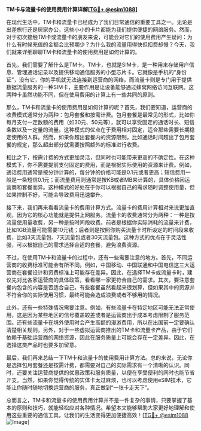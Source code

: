 **TM卡与流量卡的使用费用计算详解[[TG💪+ @esim1088](https://t.me/s/esim1088)]**

在现代生活中，TM卡和流量卡已经成为了我们日常通信的重要工具之一。无论是出差旅行还是居家办公，这些小小的卡片都能为我们提供便捷的网络服务。然而，对于初次接触TM卡或流量卡的朋友来说，可能会对它们的使用费用产生疑问：为什么有时候充值的金额会比预期少？为什么我的流量用得快但扣费却慢？今天，我们就来详细聊聊TM卡和流量卡的使用费用是如何计算的。

首先，我们需要了解什么是TM卡。TM卡，也就是SIM卡，是一种用来存储用户信息、管理通话记录以及提供移动通信服务的小型芯片卡。它就像是手机的“身份证”，没有它，你的手机就无法连接到运营商的网络。而流量卡则是专门用于提供数据流量服务的一种SIM卡，主要作用是让设备能够通过蜂窝网络访问互联网。这两种卡虽然功能不同，但在使用费用的计算上有一些共同的原则。

那么，TM卡和流量卡的使用费用是如何计算的呢？首先，我们要知道，运营商的收费模式通常分为两种：包月套餐和按需计费。包月套餐是最常见的形式，比如你每月支付一定数额的费用（如30元、50元等），就可以享受固定的通话时长、短信条数以及一定量的流量。这种模式的优点在于费用相对固定，适合那些需要长期稳定使用的人群。然而，如果你超出套餐内的资源限制，比如通话时间超出了包月套餐的规定，那么超出部分就需要按照额外的标准进行收费。

相比之下，按需计费的方式更加灵活，但同时也可能带来更高的不确定性。在这种模式下，你不需要提前支付固定的费用，而是根据实际使用的资源来计费。例如，通话费用通常是按分钟计算的，每分钟的价格可能是0.1元或者更高；短信费用一般是一条短信0.1元；而流量费用则通常是按KB或者MB来计算的，具体价格因运营商和套餐而异。这种模式的好处在于你可以根据自己的需求随时调整使用量，但如果控制不好，可能会导致费用迅速攀升。

接下来，我们再来看看流量卡的费用计算方式。流量卡的费用计算相对来说更加直观，因为它的核心功能就是提供上网服务。流量卡的收费通常分为两种：一种是按流量使用量收费，另一种是按时间段收费。前者是根据你实际消耗的流量来计费，比如1GB流量可能需要10元钱；后者则是按照你购买流量卡时所设定的时间段来收费，比如3天流量包、7天流量包或者30天流量包。这种方式的优点在于灵活性强，可以根据自己的需求选择合适的套餐，避免浪费资源。

不过，在使用TM卡和流量卡的过程中，还有一些需要注意的地方。首先，不同运营商的收费标准可能会有所不同。例如，中国移动、中国联通和中国电信这三大运营商在套餐设计和资费标准上可能存在差异。因此，在选择TM卡或流量卡时，建议先对比各家运营商的具体政策，看看哪一家更符合自己的需求。其次，要注意套餐内包含的内容是否适合自己。有些套餐虽然看起来很划算，但如果其中的资源并不符合你的实际使用习惯，最终可能会造成浪费或者不够用的情况。

此外，还有一些特殊情况需要注意。例如，有些流量卡在特定地区可能无法正常使用，这是因为某些地区的信号覆盖较差或者是运营商出于成本考虑限制了服务范围。还有些流量卡在境外使用时会产生高额的漫游费用，所以在出国前一定要确认清楚相关规则。另外，对于一些虚拟运营商推出的TM卡和流量卡产品，由于它们依赖于基础运营商的网络资源，因此在服务质量上可能会存在一定差异。因此，在选择这类产品时也要多加留意。

最后，我们再来总结一下TM卡和流量卡的使用费用计算方法。总的来说，无论你是选择包月套餐还是按需计费，都需要对自己的实际需求有一个清晰的认识。同时，还要关注运营商提供的优惠政策和服务质量，以便在享受便利的同时也能节省开支。当然，如果你觉得传统的实体卡太过麻烦，也可以考虑使用eSIM技术，它能让你随时随地切换运营商的服务，真正做到“一张卡走天下”。

总而言之，TM卡和流量卡的使用费用计算并不是一件复杂的事情，只要掌握了基本的原则和技巧，就能轻松应对各种情况。希望本文能够帮助大家更好地理解和使用这些重要的通信工具，让我们的生活变得更加便捷高效！[[TG💪+ @esim1088](https://t.me/s/esim1088) ![Image](https://i.postimg.cc/4NQfJmqS/Snipaste-2025-05-13-00-14-12.png)]